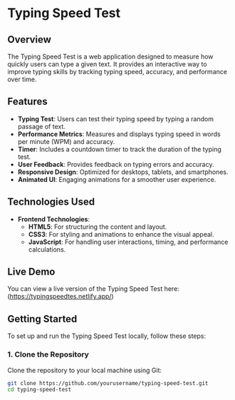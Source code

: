 # Typing Speed Test

## Overview

The Typing Speed Test is a web application designed to measure how quickly users can type a given text. It provides an interactive way to improve typing skills by tracking typing speed, accuracy, and performance over time. 

## Features

- **Typing Test**: Users can test their typing speed by typing a random passage of text.
- **Performance Metrics**: Measures and displays typing speed in words per minute (WPM) and accuracy.
- **Timer**: Includes a countdown timer to track the duration of the typing test.
- **User Feedback**: Provides feedback on typing errors and accuracy.
- **Responsive Design**: Optimized for desktops, tablets, and smartphones.
- **Animated UI**: Engaging animations for a smoother user experience.

## Technologies Used

- **Frontend Technologies**:
  - **HTML5**: For structuring the content and layout.
  - **CSS3**: For styling and animations to enhance the visual appeal.
  - **JavaScript**: For handling user interactions, timing, and performance calculations.

## Live Demo

You can view a live version of the Typing Speed Test here: (https://typingspeedtes.netlify.app/)

## Getting Started

To set up and run the Typing Speed Test locally, follow these steps:

### 1. Clone the Repository

Clone the repository to your local machine using Git:

```bash
git clone https://github.com/yourusername/typing-speed-test.git
cd typing-speed-test
